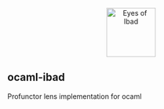 <p align="center"><a href="https://github.com/mitchdzugan/ocaml-ibad" target="_blank" rel="noopener noreferrer"><img width="100" src="https://i.imgur.com/e7lwcsZ.png" alt="Eyes of Ibad"></a></p>

## ocaml-ibad

Profunctor lens implementation for ocaml
